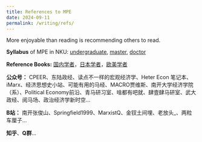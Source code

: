 ```yaml
---
title: References to MPE
date: 2024-09-11
permalink: /writing/refs/
---
```


More enjoyable than reading is recommending others to read.

**Syllabus** of MPE in NKU: [undergraduate](http://xishanyu2.github.io/files/MPE_syllabus_undergraduate.pdf), [master](http://xishanyu2.github.io/files/MPE_syllabus_master.pdf), [doctor](http://xishanyu2.github.io/files/MPE_syllabus_doctor.pdf)

**Reference Books:** [国内学者](https://xishanyu2.github.io/writing/refs/cn)，[日本学者](https://xishanyu2.github.io/writing/refs/jp)，[欧美学者](https://xishanyu2.github.io/writing/refs/ea)

**公众号：** CPEER、东陆政经、读点不一样的宏观经济学、Heter Econ 笔记本、iMarx、经济思想史小站、可能有用的马经、MACRO贾维斯、南开大学经济学院（系）、Political Economy前沿、青马研习室、啥都有吧就、肆壹肆马研室、武大政经、阅马场、政治经济学新时空...

**B站：** 南开张俊山、Springfield1999、MarxistQ、金钗土间埋、老放头_、两粒车厘子...

**知乎**、**Q群**...
